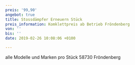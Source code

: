 ```yaml
---
preis: '99,90'
angebot: true
title: Stossdämpfer Erneuern Stück
preis_information: Komklettpreis ab Betrieb Fröndenberg
von: ''
bis: ''
date: 2019-02-26 10:08:06 +0100

---
```

alle Modelle und Marken pro Stück 58730 Fröndenberg